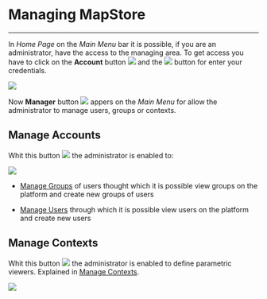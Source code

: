 # Managing MapStore
--------------------


In *Home Page* on the *Main Menu* bar it is possible, if you are an administrator, have the access to the managing area. To get access you have to click on the **Account** button <img src="../img/button/account-button.jpg" class="ms-docbutton"/> and the <img src="../img/button/login-button.jpg" class="ms-docbutton"/> button for enter your credentials. 

<img src="../img/managing/account.jpg" class="ms-docimage"/>

Now **Manager** button <img src="../img/button/manage-menu-button.jpg" class="ms-docbutton" /> appers on the *Main Menu* for allow the administrator to manage users, groups or contexts. 

## Manage Accounts

Whit this button <img src="../img/button/manage-accaunts-button.jpg" class="ms-docbutton"/> the administrator is enabled to:

<img src="../img/managing/manager-page.jpg" class="ms-docimage"/>

* [Manage Groups](managing-groups.md) of users thought which it is possible view groups on the platform and create new groups of users

* [Manage Users](managing-users.md) through which it is possible view users on the platform and create new users 

## Manage Contexts

Whit this button <img src="../img/button/manage-contexts-button.jpg" class="ms-docbutton"/> the administrator is enabled to define parametric viewers. Explained in [Manage Contexts](managing-contexts.md). 

<img src="../img/managing/contexts-page.jpg" class="ms-docimage"/>